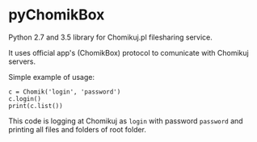 # pyChomikBox

Python 2.7 and 3.5 library for Chomikuj.pl filesharing service.

It uses official app's (ChomikBox) protocol to comunicate with Chomikuj servers.


Simple example of usage:

```
c = Chomik('login', 'password')
c.login()
print(c.list())
```

This code is logging at Chomikuj as `login` with password `password` and printing all files and folders of root folder.